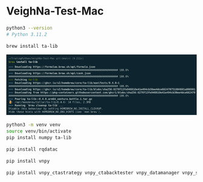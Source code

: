 # VeighNa-Test-Mac

```bash
python3 --version
# Python 3.11.2
```

```bash
brew install ta-lib
```

![2023-02-22 at 17.07.39](./README.assets/2023-02-22%20at%2017.07.39.png)

```bash
python3 -m venv venv
source venv/bin/activate
pip install numpy ta-lib
```

```bash
pip install rqdatac
```

```bash
pip install vnpy
```

```bash
pip install vnpy_ctastrategy vnpy_ctabacktester vnpy_datamanager vnpy_sqlite vnpy_rqdata
```

